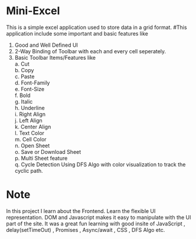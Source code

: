 # Mini-Excel
This is a simple excel application used to store data in a grid format.
#This application include some important and basic features like
1. Good and Well Defined UI
2. 2-Way Binding of Toolbar with each and every cell seperately.
3. Basic Toolbar Items/Features like    
a. Cut    
b. Copy   
c. Paste    
d. Font-Family    
e. Font-Size    
f. Bold   
g. Italic   
h. Underline    
i. Right Align    
j. Left Align   
k. Center Align   
l. Text Color   
m. Cell Color   
n. Open Sheet   
o. Save or Download Sheet   
p. Multi Sheet feature    
q. Cycle Detection Using DFS Algo with color visualization to track the cyclic path.    

# Note
In this project I learn about the Frontend. Learn the flexible UI representation. 
DOM and Javascript makes it easy to manipulate with the UI part of the site. It was a great fun learning with good insite of JavaScript , delay(setTimeOut) , Promises , Async/await , CSS , DFS Algo etc.
